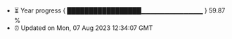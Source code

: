 - ⏳ Year progress { █████████████████▁▁▁▁▁▁▁▁▁▁▁▁▁ } 59.87 %
- ⏰ Updated on Mon, 07 Aug 2023 12:34:07 GMT

